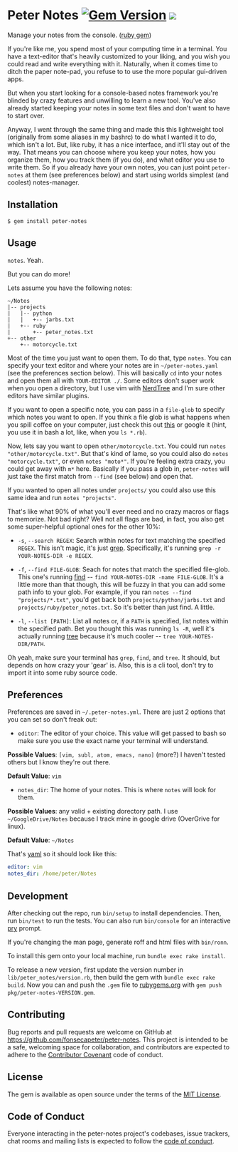 # Peter Notes [![Gem Version](https://badge.fury.io/rb/peter-notes.svg)](https://badge.fury.io/rb/peter-notes)  <a href="https://travis-ci.org/fonsecapeter/peter-notes"><img src="https://travis-ci.org/fonsecapeter/peter-notes.svg?branch=master"></img></a>

Manage your notes from the console. ([ruby gem](https://rubygems.org/gems/peter-notes/))

If you're like me, you spend most of your computing time in a terminal. You have a text-editor that's heavily customized to your liking, and you wish you could read and write everything with it. Naturally, when it comes time to ditch the paper note-pad, you refuse to to use the more popular gui-driven apps.

But when you start looking for a console-based notes framework you're blinded by crazy features and unwilling to learn a new tool. You've also already started keeping your notes in some text files and don't want to have to start over.

Anyway, I went through the same thing and made this this lightweight tool (originally from some aliases in my bashrc) to do what I wanted it to do, which isn't a lot. But, like ruby, it has a nice interface, and it'll stay out of the way. That means you can choose where you keep your notes, how you organize them, how you track them (if you do), and what editor you use to write them. So if you already have your own notes, you can just point `peter-notes` at them (see preferences below) and start using worlds simplest (and coolest) notes-manager.

## Installation

    $ gem install peter-notes

## Usage

`notes`. Yeah.

But you can do more!

Lets assume you have the following notes:

    ~/Notes
    |-- projects
    |   |-- python
    |   |   +-- jarbs.txt
    |   +-- ruby
    |       +-- peter_notes.txt
    +-- other
        +-- motorcycle.txt

Most of the time you just want to open them. To do that, type `notes`. You can specify your text editor and where your notes are in `~/peter-notes.yaml` (see the preferences section below). This will basically `cd` into your notes and open them all with `YOUR-EDITOR ./`. Some editors don't super work when you open a directory, but I use vim with [NerdTree](https://github.com/scrooloose/nerdtree) and I'm sure other editors have similar plugins.

If you want to open a specific note, you can pass in a `file-glob` to specify which notes you want to open. If you think a file glob is what happens when you spill coffee on your computer, just check this out [this](http://tldp.org/LDP/abs/html/globbingref.html) or google it (hint, you use it in bash a lot, like, when you `ls *.rb`).

Now, lets say you want to open `other/motorcycle.txt`. You could run `notes "other/motorcycle.txt"`. But that's kind of lame, so you could also do `notes "motorcycle.txt"`, or even `notes "moto*"`. If you're feeling extra crazy, you could get away with `m*` here. Basically if you pass a glob in, `peter-notes` will just take the first match from `--find` (see below) and open that.

If you wanted to open all notes under `projects/` you could also use this same idea and run `notes "projects"`.

That's like what 90% of what you'll ever need and no crazy macros or flags to memorize. Not bad right? Well not all flags are bad, in fact, you also get some super-helpful optional ones for the other 10%:

  - `-s`, `--search REGEX`:
  Search within notes for text matching the specified `REGEX`. This isn't magic, it's just [grep](http://linuxcommand.org/man_pages/grep1.html). Specifically, it's running `grep -r YOUR-NOTES-DIR -e REGEX`.

  - `-f`, `--find FILE-GLOB`:
  Seach for notes that match the specified file-glob. This one's running [find](http://linuxcommand.org/man_pages/find1.html) -- `find YOUR-NOTES-DIR -name FILE-GLOB`. It's a little more than that though, this will be fuzzy in that you can add some path info to your glob. For example, if you ran `notes --find "projects/*.txt"`, you'd get back both `projects/python/jarbs.txt` and `projects/ruby/peter_notes.txt`. So it's better than just find. A little.

  - `-l`, `--list [PATH]`:
  List all notes or, if a `PATH` is specified, list notes within the specified path. Bet you thought this was running `ls -R`, well it's actually running [tree](http://linuxcommand.org/man_pages/tree1.html) because it's much cooler -- `tree YOUR-NOTES-DIR/PATH`.

Oh yeah, make sure your terminal has `grep`, `find`, and `tree`. It should, but depends on how crazy your 'gear' is. Also, this is a cli tool, don't try to import it into some ruby source code.

## Preferences

Preferences are saved in `~/.peter-notes.yml`. There are just 2 options that you can set so don't freak out:

  - `editor`:
  The editor of your choice. This value will get passed to bash so make sure you use the exact name your terminal will understand.

  **Possible Values**: `[vim, subl, atom, emacs, nano]`
  (more?) I haven't tested others but I know they're out there.

  **Default Value**: `vim`

  - `notes_dir`:
  The home of your notes. This is where `notes` will look for them.

  **Possible Values**: any valid + existing dorectory path. I use `~/GoogleDrive/Notes` because I track mine in google drive (OverGrive for linux).

  **Default Value**: `~/Notes`

That's [yaml](http://www.yaml.org/start.html) so it should look like this:

```yaml
editor: vim
notes_dir: /home/peter/Notes
```

## Development

After checking out the repo, run `bin/setup` to install dependencies. Then, run `bin/test` to run the tests. You can also run `bin/console` for an interactive [pry](http://pryrepl.org/) prompt.

If you're changing the man page, generate roff and html files with `bin/ronn`.

To install this gem onto your local machine, run `bundle exec rake install`.

To release a new version, first update the version number in `lib/peter_notes/version.rb`, then build the gem with `bundle exec rake build`. Now you can and push the `.gem` file to [rubygems.org](https://rubygems.org) with `gem push pkg/peter-notes-VERSION.gem`.

## Contributing

Bug reports and pull requests are welcome on GitHub at https://github.com/fonsecapeter/peter-notes. This project is intended to be a safe, welcoming space for collaboration, and contributors are expected to adhere to the [Contributor Covenant](http://contributor-covenant.org) code of conduct.

## License

The gem is available as open source under the terms of the [MIT License](http://opensource.org/licenses/MIT).

## Code of Conduct

Everyone interacting in the peter-notes project's codebases, issue trackers, chat rooms and mailing lists is expected to follow the [code of conduct](https://github.com/fonsecapeter/peter-notes/blob/master/CODE_OF_CONDUCT.md).
